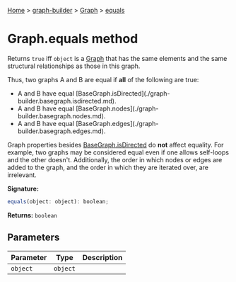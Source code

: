 [Home](./index) &gt; [graph-builder](./graph-builder.md) &gt; [Graph](./graph-builder.graph.md) &gt; [equals](./graph-builder.graph.equals.md)

# Graph.equals method

Returns `true` iff `object` is a [Graph](./graph-builder.graph.md) that has the same elements and the same structural relationships as those in this graph.

Thus, two graphs A and B are equal if <b>all</b> of the following are true:

<ul> <li>A and B have equal [BaseGraph.isDirected](./graph-builder.basegraph.isdirected.md)<!-- -->. <li>A and B have equal [BaseGraph.nodes](./graph-builder.basegraph.nodes.md)<!-- -->. <li>A and B have equal [BaseGraph.edges](./graph-builder.basegraph.edges.md)<!-- -->. </ul>

Graph properties besides [BaseGraph.isDirected](./graph-builder.basegraph.isdirected.md) do <b>not</b> affect equality. For example, two graphs may be considered equal even if one allows self-loops and the other doesn't. Additionally, the order in which nodes or edges are added to the graph, and the order in which they are iterated over, are irrelevant.

**Signature:**
```javascript
equals(object: object): boolean;
```
**Returns:** `boolean`

## Parameters

|  Parameter | Type | Description |
|  --- | --- | --- |
|  `object` | `object` |  |

